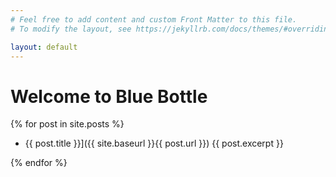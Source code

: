 ```yaml
---
# Feel free to add content and custom Front Matter to this file.
# To modify the layout, see https://jekyllrb.com/docs/themes/#overriding-theme-defaults

layout: default
---
```

# Welcome to Blue Bottle

{% for post in site.posts %}

+ {{ post.title }}]({{ site.baseurl }}{{ post.url }}) {{ post.excerpt }}

{% endfor %}
